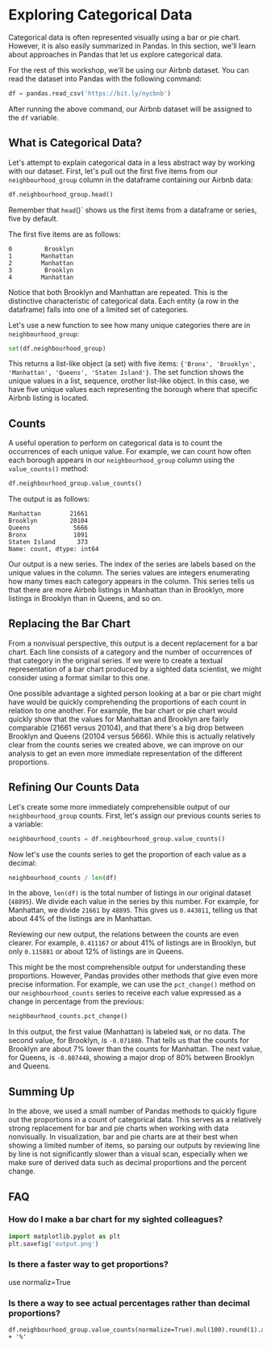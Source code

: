 # Exploring Categorical Data

Categorical data is often represented visually using a bar or pie chart. However, it is also easily summarized in Pandas. In this section, we'll learn about approaches in Pandas that let us explore categorical data.

For the rest of this workshop, we'll be using our Airbnb dataset. You can read the dataset into Pandas with the following command:

```python
df = pandas.read_csv('https://bit.ly/nycbnb')
```
After running the above command, our Airbnb dataset will be assigned to the `df` variable.

## What is Categorical Data?

Let's attempt to explain categorical data in a less abstract way by working with our dataset. First, let's pull out the first five items from our `neighbourhood_group` column in the dataframe containing our Airbnb data:

```python
df.neighbourhood_group.head()
```

Remember that `head`()` shows us the first items from a dataframe or series, five by default.

The first five items are as follows:

```
0         Brooklyn
1        Manhattan
2        Manhattan
3         Brooklyn
4        Manhattan
```

Notice that both Brooklyn and Manhattan are repeated. This is the distinctive characteristic of categorical data. Each entity (a row in the dataframe) falls into one of a limited set of categories.

Let's use a new function to see how many unique categories there are in `neighbourhood_group`:

```python
set(df.neighbourhood_group)
```

This returns a list-like object (a set) with five items: `{'Bronx', 'Brooklyn', 'Manhattan', 'Queens', 'Staten Island'}`. The set function shows the unique values in a list, sequence, orother list-like object. In this case, we have five unique values each representing the borough where that specific Airbnb listing is located.

## Counts

A useful operation to perform on categorical data is to count the occurrences of each unique value. For example, we can count how often each borough appears in our `neighbourhood_group` column using the `value_counts()` method:

```python
df.neighbourhood_group.value_counts()
```

The output is as follows:

```
Manhattan        21661
Brooklyn         20104
Queens            5666
Bronx             1091
Staten Island      373
Name: count, dtype: int64
```

Our output is a new series. The index of the series are labels based on the unique values in the column. The series values are integers enumerating how many times each category appears in the column. This series tells us that there are more Airbnb listings in Manhattan than in Brooklyn, more listings in Brooklyn than in Queens, and so on.

## Replacing the Bar Chart

From a nonvisual perspective, this output is a decent replacement for a bar chart. Each line consists of a category and the number of occurrences of that category in the original series. If we were to create a textual representation of a bar chart produced by a sighted data scientist, we might consider using a format similar to this one.

One possible advantage a sighted person looking at a bar or pie chart might have would be quickly comprehending the proportions of each count in relation to one another. For example, the bar chart or pie chart would quickly show that the values for Manhattan and Brooklyn are fairly comparable (21661 versus 20104), and that there's a big drop between Brooklyn and Queens (20104 versus 5666). While this is actually relatively clear from the counts series we created above, we can improve on our analysis to get an even more immediate representation of the different proportions.

## Refining Our Counts Data

Let's create some more immediately comprehensible output of our `neighbourhood_group` counts. First, let's assign our previous counts series to a variable:

```python
neighbourhood_counts = df.neighbourhood_group.value_counts()
```

Now let's use the counts series to get the proportion of each value as a decimal:

```python
neighbourhood_counts / len(df)
```

In the above, `len(df)` is the total number of listings in our original dataset (`48895`). We divide each value in the series by this number. For example, for Manhattan, we divide `21661` by `48895`. This gives us `0.443011`, telling us that about 44% of the listings are in Manhattan. 

Reviewing our new output, the relations between the counts are even clearer. For example, `0.411167` or about 41% of listings are in Brooklyn, but only `0.115881` or about 12% of listings are in Queens.

This might be the most comprehensible output for understanding these proportions. However, Pandas provides other methods that give even more precise information. For example, we can use the `pct_change()` method on our `neighbourhood_counts` series to receive each value expressed as a change in percentage from the previous:

```python
neighbourhood_counts.pct_change()
```

In this output, the first value (Manhattan) is labeled `NaN`, or no data. The second value, for Brooklyn, is `-0.071880`. That tells us that the counts for Brooklyn are about 7% lower than the counts for Manhattan. The next value, for Queens, is `-0.807448`, showing a major drop of 80% between Brooklyn and Queens.

## Summing Up

In the above, we used a small number of Pandas methods to quickly figure out the proportions in a count of categorical data. This serves as a relatively strong replacement for bar and pie charts when working with data nonvisually. In visualization, bar and pie charts are at their best when showing a limited number of items, so parsing our outputs by reviewing line by line is not significantly slower than a visual scan, especially when we make sure of derived data such as decimal proportions and the percent change.

## FAQ

### How do I make a bar chart for my sighted colleagues?

```python
import matplotlib.pyplot as plt
plt.savefig('output.png')
```


### Is there a faster way to get proportions?

use normaliz=True

### Is there a way to see actual percentages rather than decimal proportions?

```
df.neighbourhood_group.value_counts(normalize=True).mul(100).round(1).astype('str') + '%'
```
